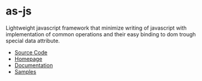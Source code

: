 # as-js

Lightweight javascript framework that minimize writing of javascript with implementation of common operations and
their easy binding to dom trough special data attribute.

 * [Source Code](https://github.com/aerialship/as-js)
 * [Homepage](http://aerialship.com/as-js)
 * [Documentation](http://aerialship.com/as-js/doc)
 * [Samples](http://aerialship.com/as-js/samples)
